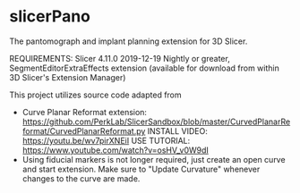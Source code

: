 # slicerPano
The pantomograph and implant planning extension for 3D Slicer.

REQUIREMENTS: Slicer 4.11.0 2019-12-19 Nightly or greater, SegmentEditorExtraEffects extension (available for download from within 3D Slicer's Extension Manager)

This project utilizes source code adapted from
- Curve Planar Reformat extension: https://github.com/PerkLab/SlicerSandbox/blob/master/CurvedPlanarReformat/CurvedPlanarReformat.py
INSTALL VIDEO: https://youtu.be/wv7pirXNEiI
USE TUTORIAL: https://www.youtube.com/watch?v=osHV_v0W9dI
- Using fiducial markers is not longer required, just create an open curve and start extension. Make sure to "Update Curvature" whenever changes to the curve are made.

